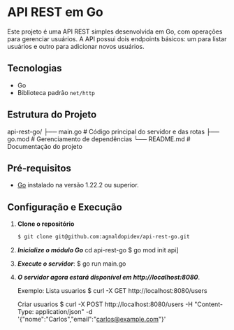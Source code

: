 # API REST em Go

Este projeto é uma API REST simples desenvolvida em Go, com operações para gerenciar usuários. A API possui dois endpoints básicos: um para listar usuários e outro para adicionar novos usuários.

## Tecnologias

- Go
- Biblioteca padrão `net/http`

## Estrutura do Projeto
api-rest-go/ ├── main.go # Código principal do servidor e das rotas ├── go.mod # Gerenciamento de dependências └── README.md # Documentação do projeto

## Pré-requisitos

- [Go](https://golang.org/doc/install) instalado na versão 1.22.2 ou superior.

## Configuração e Execução

1. **Clone o repositório** 

   ```bash
   $ git clone git@github.com:agnaldopidev/api-rest-go.git

2. ***Inicialize o módulo Go***
   cd api-rest-go
   $ go mod init api]
   
3. ***Execute o servidor***:
   $ go run main.go

4. ***O servidor agora estará disponível em http://localhost:8080***.

   Exemplo:
   Lista usuarios
   $ curl -X GET http://localhost:8080/users

   Criar usuarios
   $ curl -X POST http://localhost:8080/users -H "Content-Type: application/json" -d '{"nome":"Carlos","email":"carlos@example.com"}'
   
